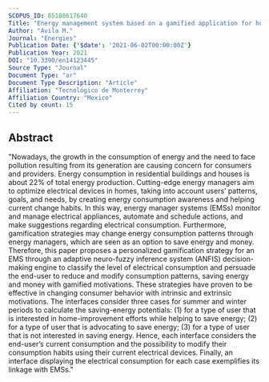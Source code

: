 ```yaml
---
SCOPUS_ID: 85108617640
Title: "Energy management system based on a gamified application for households"
Author: "Avila M."
Journal: "Energies"
Publication Date: {'$date': '2021-06-02T00:00:00Z'}
Publication Year: 2021
DOI: "10.3390/en14123445"
Source Type: "Journal"
Document Type: "ar"
Document Type Description: "Article"
Affiliation: "Tecnológico de Monterrey"
Affiliation Country: "Mexico"
Cited by count: 15
---
```


## Abstract
"Nowadays, the growth in the consumption of energy and the need to face pollution resulting from its generation are causing concern for consumers and providers. Energy consumption in residential buildings and houses is about 22% of total energy production. Cutting-edge energy managers aim to optimize electrical devices in homes, taking into account users’ patterns, goals, and needs, by creating energy consumption awareness and helping current change habits. In this way, energy manager systems (EMSs) monitor and manage electrical appliances, automate and schedule actions, and make suggestions regarding electrical consumption. Furthermore, gamification strategies may change energy consumption patterns through energy managers, which are seen as an option to save energy and money. Therefore, this paper proposes a personalized gamification strategy for an EMS through an adaptive neuro-fuzzy inference system (ANFIS) decision-making engine to classify the level of electrical consumption and persuade the end-user to reduce and modify consumption patterns, saving energy and money with gamified motivations. These strategies have proven to be effective in changing consumer behavior with intrinsic and extrinsic motivations. The interfaces consider three cases for summer and winter periods to calculate the saving-energy potentials: (1) for a type of user that is interested in home-improvement efforts while helping to save energy; (2) for a type of user that is advocating to save energy; (3) for a type of user that is not interested in saving energy. Hence, each interface considers the end-user’s current consumption and the possibility to modify their consumption habits using their current electrical devices. Finally, an interface displaying the electrical consumption for each case exemplifies its linkage with EMSs."
